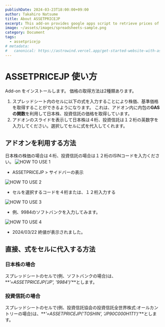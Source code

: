 ```yaml
---
publishDate: 2024-03-23T18:00:00+09:00
author: Takahiro Natsume
title: About ASSETPRICEJP
excerpt: This add-on provides google apps script to retrieve prices of Japanese stocks and mutual funds.
image: ~/assets/images/spreadsheets-sample.png
category: Document
tags:
  - assetpricejp
# metadata:
#   canonical: https://astrowind.vercel.app/get-started-website-with-astro-tailwind-css
---
```


# ASSETPRICEJP 使い方

Add-on をインストールします。
価格の取得方法は2種類あります。

1. スプレッドシート内のセルに以下の式を入力することにより株価、基準価格を取得することができるようになります。
   これは、アドオン内に内包の**GASの関数**を利用して日本株、投資信託の価格を取得しています。
2. アドオンのスライドを表示して日本株は４桁、投資信託は１２桁の英数字を入力してください。選択してセルに式を代入してくれます。

## アドオンを利用する方法

日本株の株価の場合は４桁、投資信託の場合は１２桁のISINコードを入力ください。
![HOW TO USE 1](~/assets/images/howtouse-1.png)

- ASSETPRICEJP > サイドバーの表示

![HOW TO USE 2](~/assets/images/howtouse-2.png)

- セルを選択するコードを４桁または、１２桁入力する

![HOW TO USE 3](~/assets/images/howtouse-3.png)

- 例、9984のソフトバンクを入力してみます。

![HOW TO USE 4](~/assets/images/howtouse-4.png)

- 2024/03/22 終値が表示されました。

## 直接、式をセルに代入する方法

### 日本株の場合

スプレッドシートのセルで(例、ソフトバンクの場合)は、**_’=ASSETPRICEJP('JP', '9984')’_**とします。

### 投資信託の場合

スプレッドシートのセルで(例、投資信託協会の投資信託全世界株式:オールカントリーの場合)は、**_'=ASSETPRICEJP('TOSHIN', 'JP90C000H1T1')'_**とします。
